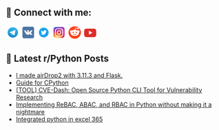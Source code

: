 ## 🔎 Connect with me:
[<img src="https://github.com/bullbesh/bullbesh/blob/main/images/Telegram.png" width="32" height="32" />](https://t.me/bullbesh)
[<img src="https://github.com/bullbesh/bullbesh/blob/main/images/VK.png" width="32" height="32" />](https://vk.com/bullbesh)
[<img src="https://github.com/bullbesh/bullbesh/blob/main/images/Twitter.png" width="32" height="32" />](https://twitter.com/bullbesh1)
[<img src="https://github.com/bullbesh/bullbesh/blob/main/images/Instagram.png" width="32" height="32" />](https://www.instagram.com/bullbesh)
[<img src="https://github.com/bullbesh/bullbesh/blob/main/images/Reddit.png" width="32" height="32" />](https://www.reddit.com/user/bullbesh)
[<img src="https://github.com/bullbesh/bullbesh/blob/main/images/YouTube.png" width="32" height="32" />](https://www.youtube.com/channel/UCtfjRs6uzgq5mfm8S06WTcg)

## 📕 Latest r/Python Posts
<!-- BLOG-POST-LIST:START -->
- [I made airDrop2 with 3.11.3 and Flask.](https://www.reddit.com/r/Python/comments/1jn7ohc/i_made_airdrop2_with_3113_and_flask/)
- [Guide for CPython](https://www.reddit.com/r/Python/comments/1jn6znc/guide_for_cpython/)
- [[TOOL] CVE-Dash: Open Source Python CLI Tool for Vulnerability Research](https://www.reddit.com/r/Python/comments/1jn4z72/tool_cvedash_open_source_python_cli_tool_for/)
- [Implementing ReBAC, ABAC, and RBAC in Python without making it a nightmare](https://www.reddit.com/r/Python/comments/1jn16cu/implementing_rebac_abac_and_rbac_in_python/)
- [Integrated python in excel 365](https://www.reddit.com/r/Python/comments/1jn0li3/integrated_python_in_excel_365/)
<!-- BLOG-POST-LIST:END -->
